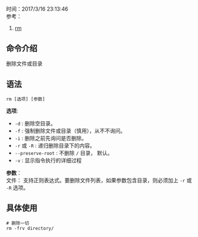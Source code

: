 ##
时间：2017/3/16 23:13:46   
参考：  
1. [rm](http://man.linuxde.net/rm)
## 命令介绍
删除文件或目录

## 语法

	rm [选项] [参数]
**选项**:    

* `-d` : 删除空目录。
* `-f` : 强制删除文件或目录（慎用），从不不询问。
* `-i` : 删除之前先询问是否删除。
* `-r` 或 `-R` : 递归删除目录下的内容。
* `--preserve-root` : 不删除 `/`  目录， 默认。
* `-v` : 显示指令执行的详细过程 


**参数**：   
文件： 支持正则表达式。要删除文件列表，如果参数包含目录，则必须加上 `-r` 或 `-R` 选项。
## 具体使用

	# 删除一切
	rm -frv directory/ 